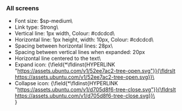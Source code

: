 ### All screens

- Font size: $sp-medium\
- Link type: Strong\
- Vertical line: 1px width, Colour: #cdcdcd\
- Horizontal line: 1px height, width: 10px, Colour: #cdcdcd\
- Spacing between horizontal lines: 28px\
- Spacing between vertical lines when expanded: 20px
- Horizontal line centered to the text\
- Expand icon: {\field{\*\fldinst{HYPERLINK "https://assets.ubuntu.com/v1/52ee7ac2-tree-open.svg"}}{\fldrslt https://assets.ubuntu.com/v1/52ee7ac2-tree-open.svg}}\
- Collapse icon: {\field{\*\fldinst{HYPERLINK "https://assets.ubuntu.com/v1/d705d8f6-tree-close.svg"}}{\fldrslt https://assets.ubuntu.com/v1/d705d8f6-tree-close.svg}}\
\
}
